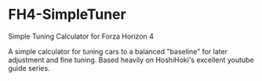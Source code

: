 # FH4-SimpleTuner
Simple Tuning Calculator for Forza Horizon 4

A simple calculator for tuning cars to a balanced "baseline" for later adjustment and fine tuning. Based heavily on HoshiHoki's excellent youtube guide series.
